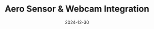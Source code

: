---
title: "Aero Sensor & Webcam Integration"
description: "Integrating two sensors to the existing data acquisition pipeline"
link: "https://github.com/hytech-racing/data_acq"
date: "2024-12-30"
tags: [ "Python", "Nix", "Concurrency"]
---